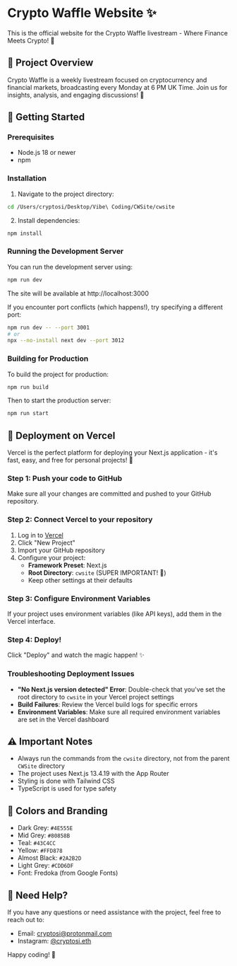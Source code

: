 # Crypto Waffle Website ✨

This is the official website for the Crypto Waffle livestream - Where Finance Meets Crypto! 🚀

## 📝 Project Overview

Crypto Waffle is a weekly livestream focused on cryptocurrency and financial markets, broadcasting every Monday at 6 PM UK Time. Join us for insights, analysis, and engaging discussions! 💬

## 🚀 Getting Started

### Prerequisites

- Node.js 18 or newer
- npm

### Installation

1. Navigate to the project directory:

```bash
cd /Users/cryptosi/Desktop/Vibe\ Coding/CWSite/cwsite
```

2. Install dependencies:

```bash
npm install
```

### Running the Development Server

You can run the development server using:

```bash
npm run dev
```

The site will be available at http://localhost:3000

If you encounter port conflicts (which happens!), try specifying a different port:

```bash
npm run dev -- --port 3001
# or
npx --no-install next dev --port 3012
```

### Building for Production

To build the project for production:

```bash
npm run build
```

Then to start the production server:

```bash
npm run start
```

## 🚢 Deployment on Vercel

Vercel is the perfect platform for deploying your Next.js application - it's fast, easy, and free for personal projects! 🎉

### Step 1: Push your code to GitHub

Make sure all your changes are committed and pushed to your GitHub repository.

### Step 2: Connect Vercel to your repository

1. Log in to [Vercel](https://vercel.com)
2. Click "New Project" 
3. Import your GitHub repository
4. Configure your project:
   - **Framework Preset**: Next.js
   - **Root Directory**: `cwsite` (SUPER IMPORTANT! 🚨)
   - Keep other settings at their defaults

### Step 3: Configure Environment Variables

If your project uses environment variables (like API keys), add them in the Vercel interface.

### Step 4: Deploy!

Click "Deploy" and watch the magic happen! ✨

### Troubleshooting Deployment Issues

- **"No Next.js version detected" Error**: Double-check that you've set the root directory to `cwsite` in your Vercel project settings
- **Build Failures**: Review the Vercel build logs for specific errors
- **Environment Variables**: Make sure all required environment variables are set in the Vercel dashboard

## ⚠️ Important Notes

- Always run the commands from the `cwsite` directory, not from the parent `CWSite` directory
- The project uses Next.js 13.4.19 with the App Router
- Styling is done with Tailwind CSS
- TypeScript is used for type safety

## 🎨 Colors and Branding

- Dark Grey: `#4E555E`
- Mid Grey: `#80858B`
- Teal: `#43C4CC`
- Yellow: `#FFD878`
- Almost Black: `#2A2B2D`
- Light Grey: `#CDD6DF`
- Font: Fredoka (from Google Fonts) 

## 💬 Need Help?

If you have any questions or need assistance with the project, feel free to reach out to:
- Email: cryptosi@protonmail.com
- Instagram: [@cryptosi.eth](https://www.instagram.com/cryptosi.eth)

Happy coding! 🚀 